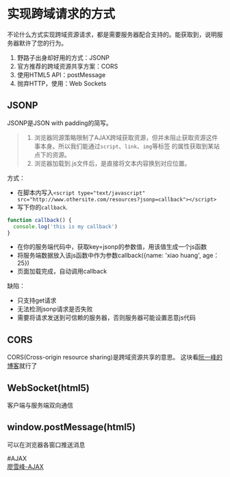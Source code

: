 #  实现跨域请求的方式 
不论什么方式实现跨域资源请求，都是需要服务器配合支持的。能获取到，说明服务器默许了您的行为。  
1. 野路子出身却好用的方式：JSONP  
2. 官方推荐的跨域资源共享方案：CORS  
3. 使用HTML5 API：postMessage  
4. 抛弃HTTP，使用：Web Sockets  
##  JSONP  
JSONP是JSON with padding的简写。
> 1. 浏览器同源策略限制了AJAX跨域获取资源，但并未阻止获取资源这件事本身。所以我们能通过`script`、`link`、`img`等标签
的属性获取到某站点下的资源。  
> 2. 浏览器加载到.js文件后，是直接将文本内容换到对应位置。  

方式：  
* 在脚本内写入`<script type="text/javascript" src="http://www.othersite.com/resources?jsonp=callback"></script>`  
* 写下你的`callback`.
``` javascript
function callback() {
  console.log('this is my callback')
}
```

* 在你的服务端代码中，获取key=jsonp的参数值，用该值生成一个js函数  
* 将服务端数据放入该js函数中作为参数callback({name: 'xiao huang', age： 25})  
* 页面加载完成，自动调用callback  

缺陷：  
* 只支持get请求  
* 无法检测jsonp请求是否失败  
* 需要将请求发送到可信赖的服务器，否则服务器可能设置恶意js代码  

##  CORS  
CORS(Cross-origin resource sharing)是跨域资源共享的意思。 这块看[阮一峰的博客](http://www.ruanyifeng.com/blog/2016/04/cors.html)就行了  

## WebSocket(html5)  
客户端与服务端双向通信  

## window.postMessage(html5)  
可以在浏览器各窗口推送消息  

#AJAX  
[廖雪峰-AJAX](https://www.liaoxuefeng.com/wiki/001434446689867b27157e896e74d51a89c25cc8b43bdb3000/001434499861493e7c35be5e0864769a2c06afb4754acc6000)
